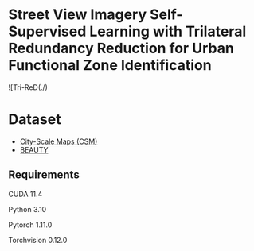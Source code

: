 # Street View Imagery Self-Supervised Learning with Trilateral Redundancy Reduction for Urban Functional Zone Identification


![Tri-ReD(./)

# Dataset

* [City-Scale Maps (CSM)](https://syncandshare.lrz.de/dl/fiTFS5He9bZsR4Urh8hZGDGg/BIC_GSV.tar.gz)
* [BEAUTY](https://pan.baidu.com/share/init?surl=S-tEfY5_-Iuh1nrncGdKqQ&pwd=92eh)

## Requirements

CUDA  11.4

Python 3.10

Pytorch  1.11.0

Torchvision 0.12.0
